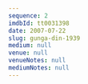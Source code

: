 ```yaml
---
sequence: 2
imdbId: tt0031398
date: 2007-07-22
slug: gunga-din-1939
medium: null
venue: null
venueNotes: null
mediumNotes: null
---
```


